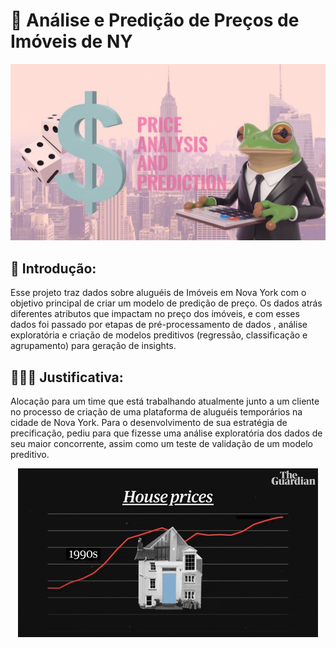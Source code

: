 # 🌃 Análise e Predição de Preços de Imóveis de NY 

![banner](Imagens/Banner.jpeg)

## 👀 Introdução: 

Esse projeto traz dados sobre aluguéis de Imóveis em Nova York com o objetivo principal de criar um modelo de predição de preço. Os dados atrás diferentes atributos que impactam no preço dos imóveis, e com esses dados foi passado por etapas de pré-processamento de dados , análise exploratória e criação de modelos preditivos (regressão, classificação e agrupamento) para geração de insights.

## 🕵🏾‍♂️ Justificativa:

Alocação para um time que está trabalhando atualmente junto a um cliente no processo de criação de uma plataforma de aluguéis temporários na cidade de Nova York. Para o desenvolvimento de sua estratégia de precificação, pediu para que fizesse uma análise exploratória dos dados de seu maior concorrente, assim como um teste de validação de um modelo preditivo.

<div style="text-align: center;">
  <img src="Imagens/imovel.gif" alt="imovel">
</div>
